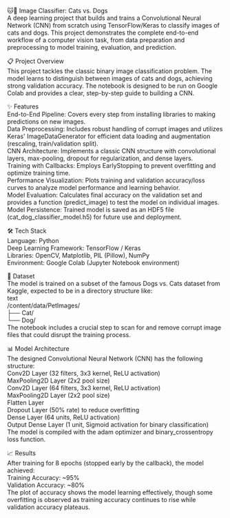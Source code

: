 🐱🐶 Image Classifier: Cats vs. Dogs  
A deep learning project that builds and trains a Convolutional Neural Network (CNN) from scratch using TensorFlow/Keras to classify images of cats and dogs. This project demonstrates the complete end-to-end workflow of a computer vision task, from data preparation and preprocessing to model training, evaluation, and prediction.

📋 Project Overview  
This project tackles the classic binary image classification problem. The model learns to distinguish between images of cats and dogs, achieving strong validation accuracy. The notebook is designed to be run on Google Colab and provides a clear, step-by-step guide to building a CNN.

✨ Features  
End-to-End Pipeline: Covers every step from installing libraries to making predictions on new images.  
Data Preprocessing: Includes robust handling of corrupt images and utilizes Keras' ImageDataGenerator for efficient data loading and augmentation (rescaling, train/validation split).  
CNN Architecture: Implements a classic CNN structure with convolutional layers, max-pooling, dropout for regularization, and dense layers.  
Training with Callbacks: Employs EarlyStopping to prevent overfitting and optimize training time.  
Performance Visualization: Plots training and validation accuracy/loss curves to analyze model performance and learning behavior.  
Model Evaluation: Calculates final accuracy on the validation set and provides a function (predict_image) to test the model on individual images.  
Model Persistence: Trained model is saved as an HDF5 file (cat_dog_classifier_model.h5) for future use and deployment.  

🛠️ Tech Stack  
Language: Python  
Deep Learning Framework: TensorFlow / Keras  
Libraries: OpenCV, Matplotlib, PIL (Pillow), NumPy  
Environment: Google Colab (Jupyter Notebook environment)  

📁 Dataset  
The model is trained on a subset of the famous Dogs vs. Cats dataset from Kaggle, expected to be in a directory structure like:  
text  
/content/data/PetImages/  
    ├── Cat/  
    └── Dog/  
The notebook includes a crucial step to scan for and remove corrupt image files that could disrupt the training process.

📊 Model Architecture  
The designed Convolutional Neural Network (CNN) has the following structure:  
Conv2D Layer (32 filters, 3x3 kernel, ReLU activation)  
MaxPooling2D Layer (2x2 pool size)  
Conv2D Layer (64 filters, 3x3 kernel, ReLU activation)  
MaxPooling2D Layer (2x2 pool size)  
Flatten Layer  
Dropout Layer (50% rate) to reduce overfitting  
Dense Layer (64 units, ReLU activation)  
Output Dense Layer (1 unit, Sigmoid activation for binary classification)  
The model is compiled with the adam optimizer and binary_crossentropy loss function.  

📈 Results  
After training for 8 epochs (stopped early by the callback), the model achieved:  
Training Accuracy: ~95%  
Validation Accuracy: ~80%  
The plot of accuracy shows the model learning effectively, though some overfitting is observed as training accuracy continues to rise while validation accuracy plateaus.
